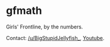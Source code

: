 # gfmath

Girls' Frontline, by the numbers.

Contact: [/u/BigStupidJellyfish_](https://old.reddit.com/user/BigStupidJellyfish_/), [Youtube](https://www.youtube.com/channel/UCXYXbrsfJJfvE5LJ9Bnu_fQ).
